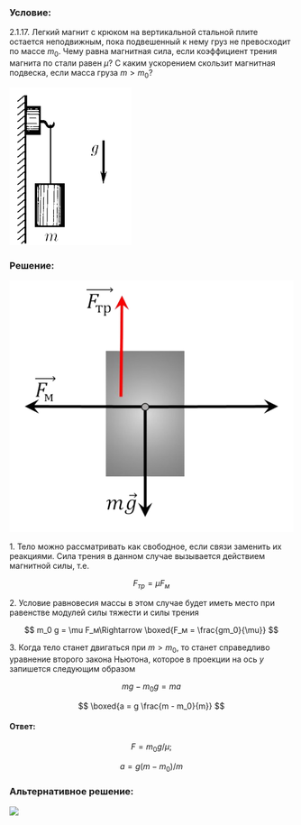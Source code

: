 ###  Условие:

$2.1.17.$ Легкий магнит с крюком на вертикальной стальной плите остается неподвижным, пока подвешенный к нему груз не превосходит по массе $m_0$. Чему равна магнитная сила, если коэффициент трения магнита по стали равен $\mu$? С каким ускорением скользит магнитная подвеска, если масса груза $m > m_0$?

![ К задаче 2.1.17 |217x280, 21%](../../img/2.1.17/statement.png)

###  Решение:

![ Силы действующие на магнит |530x470, 42%](../../img/2.1.17/sol.png)

1\. Тело можно рассматривать как свободное, если связи заменить их реакциями. Сила трения в данном случае вызывается действием магнитной силы, т.е.

$$
F_{тр} = \mu F_м
$$

2\. Условие равновесия массы в этом случае будет иметь место при равенстве модулей силы тяжести и силы трения

$$
m_0 g = \mu F_м\Rightarrow \boxed{F_м = \frac{gm_0}{\mu}}
$$

3\. Когда тело станет двигаться при $m > m_0$, то станет справедливо уравнение второго закона Ньютона, которое в проекции на ось $у$ запишется следующим образом

$$
mg - m_0 g = ma
$$

$$
\boxed{a = g \frac{m - m_0}{m}}
$$

#### Ответ:

$$
F = m_0g/\mu ;
$$

$$
a = g(m − m_0)/m
$$

###  Альтернативное решение:

![](https://www.youtube.com/embed/9p_hMsd0BGw?t=141)